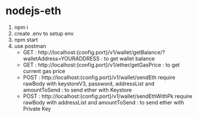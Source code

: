 # nodejs-eth

1. npm i
2. create .env to setup env
3. npm start
4. use postman
    - GET : http://localhost:{config.port}/v1/wallet/getBalance/?walletAddress=YOURADDRESS : to get wallet balance
    - GET : http://localhost:{config.port}/v1/ether/getGasPrice : to get current gas price
    - POST : http://localhost:{config.port}/v1/wallet/sendEth require rawBody with keystoreV3, password, addressList and amountToSend : to send ether with Keystore
    - POST : http://localhost:{config.port}/v1/wallet/sendEthWithPk require rawBody with addressList and amountToSend : to send ether with Private Key
